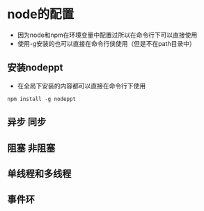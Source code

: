 # node的配置
- 因为node和npm在环境变量中配置过所以在命令行下可以直接使用
- 使用-g安装的也可以直接在命令行侠使用（但是不在path目录中）

## 安装nodeppt
- 在全局下安装的内容都可以直接在命令行下使用
```
npm install -g nodeppt
```

## 异步 同步
## 阻塞 非阻塞
## 单线程和多线程
## 事件环